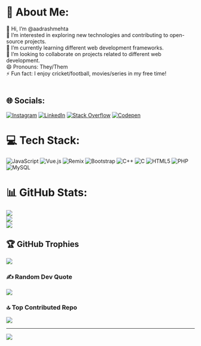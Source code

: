 # 💫 About Me:
👋 Hi, I’m @aadrashmehta<br>👀 I’m interested in exploring new technologies and contributing to open-source projects.<br>🌱 I’m currently learning different web development frameworks.<br>💞️ I’m looking to collaborate on projects related to different web development.<br>😄 Pronouns: They/Them<br>⚡ Fun fact: I enjoy cricket/football, movies/series in my free time!<br><br>


## 🌐 Socials:
[![Instagram](https://img.shields.io/badge/Instagram-%23E4405F.svg?logo=Instagram&logoColor=white)](https://instagram.com/aadrashmehta) [![LinkedIn](https://img.shields.io/badge/LinkedIn-%230077B5.svg?logo=linkedin&logoColor=white)](https://linkedin.com/in/aadrashmehta) [![Stack Overflow](https://img.shields.io/badge/-Stackoverflow-FE7A16?logo=stack-overflow&logoColor=white)](https://stackoverflow.com/users/9072044) [![Codepen](https://img.shields.io/badge/Codepen-000000?style=for-the-badge&logo=codepen&logoColor=white)](https://codepen.io/Developz) 

# 💻 Tech Stack:
![JavaScript](https://img.shields.io/badge/javascript-%23323330.svg?style=for-the-badge&logo=javascript&logoColor=%23F7DF1E) ![Vue.js](https://img.shields.io/badge/vue.js-%2335495e.svg?style=for-the-badge&logo=vuedotjs&logoColor=%234FC08D) ![Remix](https://img.shields.io/badge/remix-%23000.svg?style=for-the-badge&logo=remix&logoColor=white) ![Bootstrap](https://img.shields.io/badge/bootstrap-%238511FA.svg?style=for-the-badge&logo=bootstrap&logoColor=white) ![C++](https://img.shields.io/badge/c++-%2300599C.svg?style=for-the-badge&logo=c%2B%2B&logoColor=white) ![C](https://img.shields.io/badge/c-%2300599C.svg?style=for-the-badge&logo=c&logoColor=white) ![HTML5](https://img.shields.io/badge/html5-%23E34F26.svg?style=for-the-badge&logo=html5&logoColor=white) ![PHP](https://img.shields.io/badge/php-%23777BB4.svg?style=for-the-badge&logo=php&logoColor=white) ![MySQL](https://img.shields.io/badge/mysql-4479A1.svg?style=for-the-badge&logo=mysql&logoColor=white)
# 📊 GitHub Stats:
![](https://github-readme-stats.vercel.app/api?username=aadrashmehta&theme=shadow_blue&hide_border=false&include_all_commits=true&count_private=true)<br/>
![](https://github-readme-streak-stats.herokuapp.com/?user=aadrashmehta&theme=shadow_blue&hide_border=false)<br/>
![](https://github-readme-stats.vercel.app/api/top-langs/?username=aadrashmehta&theme=shadow_blue&hide_border=false&include_all_commits=true&count_private=true&layout=compact)

## 🏆 GitHub Trophies
![](https://github-profile-trophy.vercel.app/?username=aadrashmehta&theme=tokyonight&no-frame=true&no-bg=false&margin-w=4)

### ✍️ Random Dev Quote
![](https://quotes-github-readme.vercel.app/api?type=horizontal&theme=tokyonight)

### 🔝 Top Contributed Repo
![](https://github-contributor-stats.vercel.app/api?username=aadrashmehta&limit=5&theme=dark&combine_all_yearly_contributions=true)

---
[![](https://visitcount.itsvg.in/api?id=aadrashmehta&icon=2&color=2)](https://visitcount.itsvg.in)

<!-- Proudly created with GPRM ( https://gprm.itsvg.in ) -->
